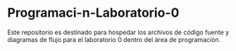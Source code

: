 # Programaci-n-Laboratorio-0

Este repositorio es destinado para hospedar los archivos de código fuente y diagramas de flujo para el laboratorio 0 dentro del área de programación.
